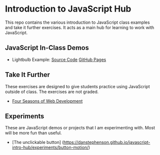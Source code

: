 # Introduction to JavaScript Hub
This repo contains the various introduction to JavaScript class examples and take it further exercises. It acts as a main hub for learning to work with JavaScript.

## JavaScript In-Class Demos
- Lightbulb Example: [Source Code](lightbulb/index.html) [GitHub Pages](https://danstephenson.github.io/javascript-intro-hub/lightbulb/index.html)
<!-- - Change Events & Conditional Statements (Weather): [Source Code](color-change/index.html) [GitHub Pages](https://danstephenson.github.io/javascript-intro-hub/color-change/)-->


## Take It Further
These exercises are designed to give students practice using JavaScript outside of class. The exercises are not graded.
- [Four Seasons of Web Development](https://danstephenson.github.io/javascript-intro-hub/take-it-further/four-seasons/)


## Experiments
These are JavaScript demos or projects that I am experimenting with. Most will be more fun than useful.
- [The unclickable button] (https://danstephenson.github.io/javascript-intro-hub/experiments/button-motion/)
